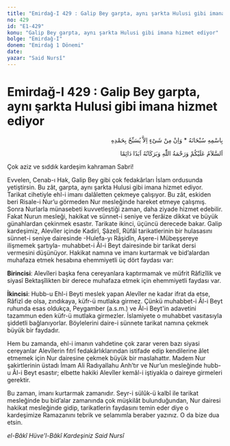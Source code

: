 ```yaml
---
title: "Emirdağ-I 429 : Galip Bey garpta, aynı şarkta Hulusi gibi imana hizmet ediyor"
no: 429
id: "E1-429"
konu: "Galip Bey garpta, aynı şarkta Hulusi gibi imana hizmet ediyor"
bolge: "Emirdağ-I"
donem: "Emirdağ 1 Dönemi"
date: 
yazar: "Said Nursî"
---
```


# Emirdağ-I 429 : Galip Bey garpta, aynı şarkta Hulusi gibi imana hizmet ediyor

<p class="arabic" dir="rtl" title="Meal: “Subhân Allah’ın adıyla” * “Hiçbir şey yoktur ki O'nu hamd ile tesbih etmesin” [İsrâ 17:44]">بِاسْمِهِ سُبْحَانَهُ * وَاِنْ مِنْ شَىْءٍ اِلاَّ يُسَبِّحُ بِحَمْدِهِ</p>

<p class="arabic" dir="rtl" title="Meal: “Allah’ın selâmı, rahmeti ve bereketleri, ebedî ve dâimî olarak üzerinize olsun.”">اَلسَّلاَمُ عَلَيْكُمْ وَرَحْمَةُ اللّٰهِ وَبَرَكَاتُهُ اَبَدًا دَائِمًا</p>

Çok aziz ve sıddık kardeşim kahraman Sabri!

Evvelen, Cenab-ı Hak, Galip Bey gibi çok fedakârları İslam ordusunda yetiştirsin. Bu zât, garpta, aynı şarkta Hulusi gibi imana hizmet ediyor. Tarikat cihetiyle ehl-i imanı dalâletten çekmeye çalışıyor. Bu zât, eskiden beri Risale-i Nur’u görmeden Nur mesleğinde hareket etmeye çalışmış. Sonra Nurlarla münasebeti kuvvetleştiği zaman, daha ziyade hizmet edebilir. Fakat Nurun mesleği, hakikat ve sünnet-i seniye ve ferâize dikkat ve büyük günahlardan çekinmek esastır. Tarikate ikinci, üçüncü derecede bakar. Galip kardeşimiz, Alevîler içinde Kadirî, Şâzelî, Rüfâî tarikatlerinin bir hulasasını sünnet-i seniye dairesinde -Hulefa-yı Râşidîn, Aşere-i Mübeşşereye ilişmemek şartıyla- muhabbet-i Âl-i Beyt dairesinde bir tarikat dersi vermesini düşünüyor. Hakikat namına ve imanı kurtarmak ve bid’alardan muhafaza etmek hesabına ehemmiyetli üç dört faydası var:

**Birincisi**: Alevîleri başka fena cereyanlara kaptırmamak ve müfrit Râfizîlik ve siyasî Bektaşîlikten bir derece muhafaza etmek için ehemmiyetli faydası var.

**İkincisi**: Hubb-u Ehl-i Beyti meslek yapan Alevîler ne kadar ifrat da etse, Râfizî de olsa, zındıkaya, küfr-ü mutlaka girmez. Çünkü muhabbet-i Âl-i Beyt ruhunda esas oldukça, Peygamber (a.s.m.) ve Âl-i Beyt'in adavetini tazammun eden küfr-ü mutlaka girmezler. İslamiyete o muhabbet vasıtasıyla şiddetli bağlanıyorlar. Böylelerini daire-i sünnete tarikat namına çekmek büyük bir faydadır.

Hem bu zamanda, ehl-i imanın vahdetine çok zarar veren bazı siyasi cereyanlar Alevîlerin fıtrî fedakârlıklarından istifade edip kendilerine âlet etmemek için Nur dairesine çekmek büyük bir maslahattır. Madem Nur şakirtlerinin üstadı İmam Ali Radıyallahu Anh’tır ve Nur’un mesleğinde hubb-u Âl-i Beyt esastır; elbette hakiki Alevîler kemâl-i iştiyakla o daireye girmeleri gerektir.

Bu zaman, imanı kurtarmak zamanıdır. Seyr-i sülûk-ü kalbî ile tarikat mesleğinde bu bid’alar zamanında çok müşkilât bulunduğundan, Nur dairesi hakikat mesleğinde gidip, tarikatlerin faydasını temin eder diye o kardeşimize Ramazanını tebrik ve selamımla beraber yazınız. O da bize dua etsin.

*el-Bâkî Hüve’l-Bâkî*
*Kardeşiniz*
*Said Nursî*
